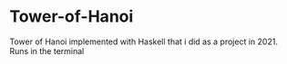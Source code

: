 # Tower-of-Hanoi
Tower of Hanoi implemented with Haskell that i did as a project in 2021. Runs in the terminal
